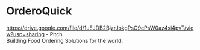 # OrderoQuick
https://drive.google.com/file/d/1uEJDB2BjzrJokgPsO9cPsW0az4si4pvT/view?usp=sharing - Pitch <br>
Building Food Ordering Solutions for the world.
